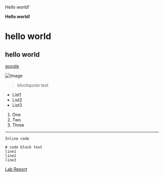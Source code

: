 *Hello world!*

**Hello world!**

# hello world

## hello world

[google](http://google.com)

![Image](http://ibb.co/jg1wWPC)

>blockquote test

* List1
* List2
* List3

1. One
2. Two
3. Three

---

`Inline code`

```
# code block test
line1
line2
line3
```

[Lab Report](https://github.com/fergusyyang/cse15l-lab-reports)
